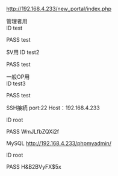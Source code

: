http://192.168.4.233/new_portal/index.php

管理者用	
ID	test	

PASS	test	

SV用	
ID	test2	

PASS	test

一般OP用	
ID	test3

PASS	test	


SSH接続
port:22
Host：192.168.4.233

ID	root

PASS	WmJLfbZQXi2f


MySQL
http://192.168.4.233/phpmyadmin/


ID	root

PASS	H&B2BVyFX$5x

